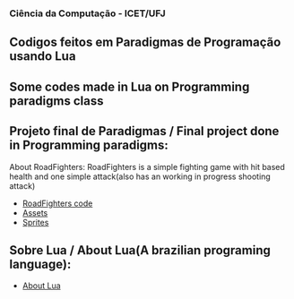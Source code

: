 ### Ciência da Computação - ICET/UFJ
## Codigos feitos em Paradigmas de Programação usando Lua 
## Some codes made in Lua on Programming paradigms class

## Projeto final de Paradigmas / Final project done in Programming paradigms:
About RoadFighters: RoadFighters is a simple fighting game with hit based health and one simple attack(also has an working in progress shooting attack)

- [RoadFighters code](https://github.com/floro-neto/Paradigmas/tree/main/gameCode)
- [Assets](https://github.com/floro-neto/Paradigmas/tree/main/assets)
- [Sprites](https://github.com/floro-neto/Paradigmas/tree/main/sprites)

## Sobre Lua / About Lua(A brazilian programing language):

- [About Lua](https://www.lua.org/)



